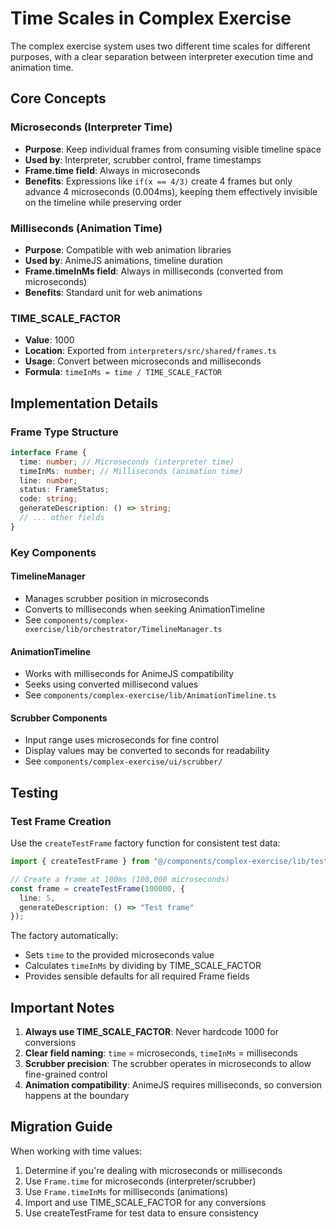 # Time Scales in Complex Exercise

The complex exercise system uses two different time scales for different purposes, with a clear separation between interpreter execution time and animation time.

## Core Concepts

### Microseconds (Interpreter Time)

- **Purpose**: Keep individual frames from consuming visible timeline space
- **Used by**: Interpreter, scrubber control, frame timestamps
- **Frame.time field**: Always in microseconds
- **Benefits**: Expressions like `if(x == 4/3)` create 4 frames but only advance 4 microseconds (0.004ms), keeping them effectively invisible on the timeline while preserving order

### Milliseconds (Animation Time)

- **Purpose**: Compatible with web animation libraries
- **Used by**: AnimeJS animations, timeline duration
- **Frame.timeInMs field**: Always in milliseconds (converted from microseconds)
- **Benefits**: Standard unit for web animations

### TIME_SCALE_FACTOR

- **Value**: 1000
- **Location**: Exported from `interpreters/src/shared/frames.ts`
- **Usage**: Convert between microseconds and milliseconds
- **Formula**: `timeInMs = time / TIME_SCALE_FACTOR`

## Implementation Details

### Frame Type Structure

```typescript
interface Frame {
  time: number; // Microseconds (interpreter time)
  timeInMs: number; // Milliseconds (animation time)
  line: number;
  status: FrameStatus;
  code: string;
  generateDescription: () => string;
  // ... other fields
}
```

### Key Components

#### TimelineManager

- Manages scrubber position in microseconds
- Converts to milliseconds when seeking AnimationTimeline
- See `components/complex-exercise/lib/orchestrator/TimelineManager.ts`

#### AnimationTimeline

- Works with milliseconds for AnimeJS compatibility
- Seeks using converted millisecond values
- See `components/complex-exercise/lib/AnimationTimeline.ts`

#### Scrubber Components

- Input range uses microseconds for fine control
- Display values may be converted to seconds for readability
- See `components/complex-exercise/ui/scrubber/`

## Testing

### Test Frame Creation

Use the `createTestFrame` factory function for consistent test data:

```typescript
import { createTestFrame } from "@/components/complex-exercise/lib/test-utils/createTestFrame";

// Create a frame at 100ms (100,000 microseconds)
const frame = createTestFrame(100000, {
  line: 5,
  generateDescription: () => "Test frame"
});
```

The factory automatically:

- Sets `time` to the provided microseconds value
- Calculates `timeInMs` by dividing by TIME_SCALE_FACTOR
- Provides sensible defaults for all required Frame fields

## Important Notes

1. **Always use TIME_SCALE_FACTOR**: Never hardcode 1000 for conversions
2. **Clear field naming**: `time` = microseconds, `timeInMs` = milliseconds
3. **Scrubber precision**: The scrubber operates in microseconds to allow fine-grained control
4. **Animation compatibility**: AnimeJS requires milliseconds, so conversion happens at the boundary

## Migration Guide

When working with time values:

1. Determine if you're dealing with microseconds or milliseconds
2. Use `Frame.time` for microseconds (interpreter/scrubber)
3. Use `Frame.timeInMs` for milliseconds (animations)
4. Import and use TIME_SCALE_FACTOR for any conversions
5. Use createTestFrame for test data to ensure consistency
